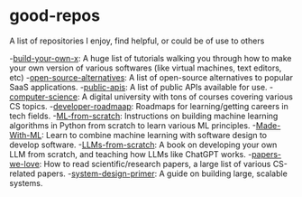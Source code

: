 # good-repos
A list of repositories I enjoy, find helpful, or could be of use to others

-[build-your-own-x](https://github.com/codecrafters-io/build-your-own-x?tab=readme-ov-file#build-your-own-emulator--virtual-machine): A huge list of tutorials walking you through how to make your own version of various softwares (like virtual machines, text editors, etc)
-[open-source-alternatives](https://github.com/btw-so/open-source-alternatives): A list of open-source alternatives to popular SaaS applications.
-[public-apis](https://github.com/public-apis/public-apis?tab=readme-ov-file#anime): A list of public APIs available for use.
-[computer-science](https://github.com/ossu/computer-science?tab=readme-ov-file): A digital university with tons of courses covering various CS topics.
-[developer-roadmaap](https://github.com/kamranahmedse/developer-roadmap): Roadmaps for learning/getting careers in tech fields.
-[ML-from-scratch](https://github.com/eriklindernoren/ML-From-Scratch?tab=readme-ov-file): Instructions on building machine learning algorithms in Python from scratch to learn various ML principles.
-[Made-With-ML](https://github.com/GokuMohandas/Made-With-ML?tab=readme-ov-file): Learn to combine machine learning with software design to develop software.
-[LLMs-from-scratch](https://github.com/rasbt/LLMs-from-scratch): A book on developing your own LLM from scratch, and teaching how LLMs like ChatGPT works.
-[papers-we-love](https://github.com/papers-we-love/papers-we-love?tab=readme-ov-file): How to read scientific/research papers, a large list of various CS-related papers.
-[system-design-primer](https://github.com/donnemartin/system-design-primer?tab=readme-ov-file): A guide on building large, scalable systems.
